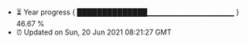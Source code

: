- ⏳ Year progress { ██████████████▁▁▁▁▁▁▁▁▁▁▁▁▁▁▁▁ } 46.67 %
- ⏰ Updated on Sun, 20 Jun 2021 08:21:27 GMT

